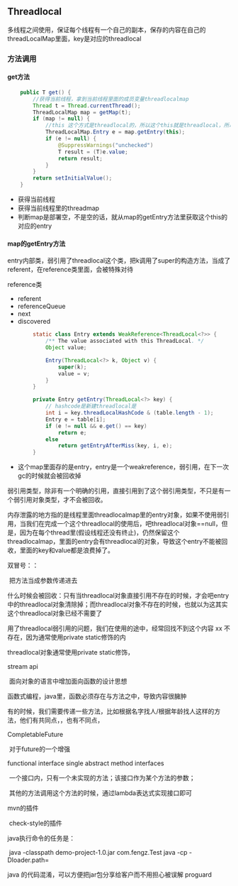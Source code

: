 ## Threadlocal

多线程之间使用，保证每个线程有一个自己的副本，保存的内容在自己的threadLocalMap里面，key是对应的threadlocal







### 方法调用



#### get方法

```java
    public T get() {
      	//获得当前线程，拿到当前线程里面的成员变量threadlocalmap
        Thread t = Thread.currentThread();
        ThreadLocalMap map = getMap(t);
        if (map != null) {
          	//this 这个方式是threadlocal的，所以这个this就是threadlocal，所以这个map的key就是threadlocal
            ThreadLocalMap.Entry e = map.getEntry(this);
            if (e != null) {
                @SuppressWarnings("unchecked")
                T result = (T)e.value;
                return result;
            }
        }
        return setInitialValue();
    }
```



* 获得当前线程
* 获得当前线程里的threadmap
* 判断map是部署空，不是空的话，就从map的getEntry方法里获取这个this的对应的entry



#### map的getEntry方法

entry内部类，弱引用了threadlocal这个类，把k调用了super的构造方法，当成了referent，在reference类里面，会被特殊对待



reference类

* referent
* referenceQueue
* next
* discovered





```java
        static class Entry extends WeakReference<ThreadLocal<?>> {
            /** The value associated with this ThreadLocal. */
            Object value;

            Entry(ThreadLocal<?> k, Object v) {
                super(k);
                value = v;
            }
        }
```



``` java
        private Entry getEntry(ThreadLocal<?> key) {
          	// hashcode是新建threadlocal是
            int i = key.threadLocalHashCode & (table.length - 1);
            Entry e = table[i];
            if (e != null && e.get() == key)
                return e;
            else
                return getEntryAfterMiss(key, i, e);
        }
```

* 这个map里面存的是entry，entry是一个weakreference，弱引用，在下一次gc的时候就会被回收掉



弱引用类型，除非有一个明确的引用，直接引用到了这个弱引用类型，不只是有一个弱引用对象类型，才不会被回收。

内存泄露的地方指的是线程里面threadlocalmap里的entry对象，如果不使用弱引用，当我们在完成一个这个threadlocal的使用后，吧threadlocal对象==null，但是，因为在每个thread里(假设线程还没有终止)，仍然保留这个threadlocalmap，里面的entry会有threadlocal的对象，导致这个entry不能被回收，里面的key和value都是浪费掉了。



双冒号：：

​	把方法当成参数传递进去



什么时候会被回收：只有当threadlocal对象直接引用不存在的时候，才会吧entry中的threadlocal对象清除掉；而threadlocal对象不存在的时候，也就以为这其实这个threadlocal对象已经不需要了



用了threadlocal弱引用的问题，我们在使用的途中，经常回找不到这个内容 xx 不存在，因为通常使用private static修饰的内

threadlocal对象通常使用private static修饰，





stream api

​	面向对象的语言中增加面向函数的设计思想



函数式编程，java里，函数必须存在与方法之中，导致内容很臃肿

有的时候，我们需要传递一些方法，比如根据名字找人/根据年龄找人这样的方法，他们有共同点，，也有不同点，



CompletableFuture

​	对于future的一个增强





functional interface  single abstract method interfaces

​	一个接口内，只有一个未实现的方法；该接口作为某个方法的参数；

​	其他的方法调用这个方法的时候，通过lambda表达式实现接口即可





mvn的插件

​	check-style的插件



java执行命令的任务是：

​	java -classpath demo-project-1.0.jar  com.fengz.Test
    java -cp  -Dloader.path=

java 的代码混淆，可以方便把jar包分享给客户而不用担心被误解
    proguard